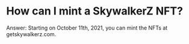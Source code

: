 # How can I mint a SkywalkerZ NFT?

Answer: Starting on October 11th, 2021, you can mint the NFTs at getskywalkerz.com.